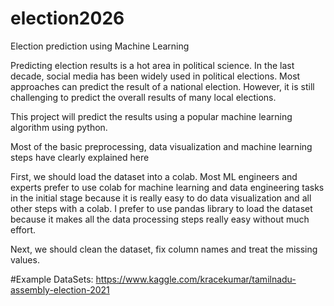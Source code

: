 # election2026
Election prediction using Machine Learning

Predicting election results is a hot area in political science. In the last decade, social media has been widely used in political elections. Most approaches can predict the result of a national election. However, it is still challenging to predict the overall results of many local elections. 

This project will predict the results using a popular machine learning algorithm using python.

Most of the basic preprocessing, data visualization and machine learning steps have clearly explained here

First, we should load the dataset into a colab. Most ML engineers and experts prefer to use colab for machine learning and data engineering tasks in the initial stage because it is really easy to do data visualization and all other steps with a colab. I prefer to use pandas library to load the dataset because it makes all the data processing steps really easy without much effort.

Next, we should clean the dataset, fix column names and treat the missing values.

#Example DataSets:
https://www.kaggle.com/kracekumar/tamilnadu-assembly-election-2021
